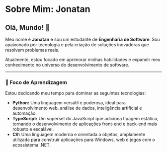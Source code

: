 # Sobre Mim: Jonatan

## Olá, Mundo! 👋

Meu nome é **Jonatan** e sou um estudante de **Engenharia de Software**. Sou apaixonado por tecnologia e pela criação de soluções inovadoras que resolvem problemas reais.

Atualmente, estou focado em aprimorar minhas habilidades e expandir meu conhecimento no universo do desenvolvimento de software.

---

### 🎯 Foco de Aprendizagem

Estou dedicando meu tempo para dominar as seguintes tecnologias:

*   **Python:** Uma linguagem versátil e poderosa, ideal para desenvolvimento web, análise de dados, inteligência artificial e automação.
*   **TypeScript:** Um superset do JavaScript que adiciona tipagem estática, tornando o desenvolvimento de aplicações front-end e back-end mais robusto e escalável.
*   **C#:** Uma linguagem moderna e orientada a objetos, amplamente utilizada para construir aplicações para Windows, web e jogos com o ecossistema .NET.
